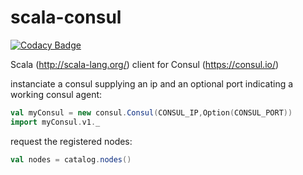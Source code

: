 # scala-consul

[![Codacy Badge](https://www.codacy.com/project/badge/a4df80ffb80d4586a9153afd0e897c21)](https://www.codacy.com)

Scala (http://scala-lang.org/) client for Consul (https://consul.io/)


instanciate a consul supplying an ip and an optional port indicating a working consul agent:
```scala
val myConsul = new consul.Consul(CONSUL_IP,Option(CONSUL_PORT))
import myConsul.v1._
```

request the registered nodes: 

```scala
val nodes = catalog.nodes()
```
